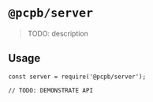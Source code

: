 # `@pcpb/server`

> TODO: description

## Usage

```
const server = require('@pcpb/server');

// TODO: DEMONSTRATE API
```
